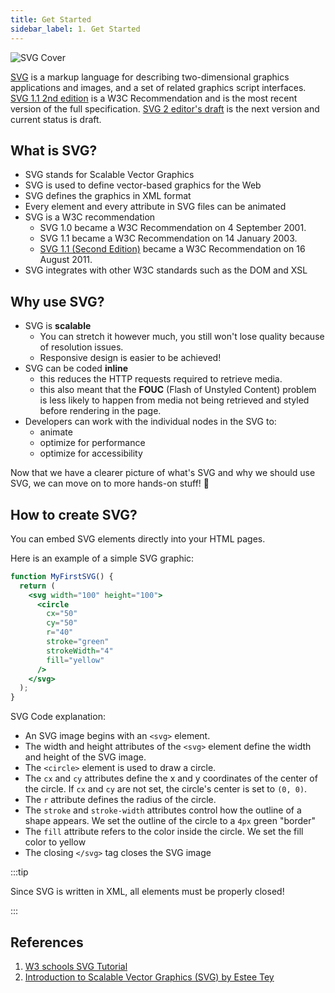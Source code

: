 ```yaml
---
title: Get Started
sidebar_label: 1. Get Started
---
```


<Img src="https://cosmos-x.oss-cn-hangzhou.aliyuncs.com/svg-cover.png" alt="SVG Cover" />

[SVG](https://www.w3.org/Graphics/SVG/) is a markup language for describing two-dimensional graphics applications and images, and a set of related graphics script interfaces. [SVG 1.1 2nd edition](https://www.w3.org/TR/SVG11/) is a W3C Recommendation and is the most recent version of the full specification. [SVG 2 editor's draft](https://svgwg.org/svg2-draft/) is the next version and current status is draft.

## What is SVG?

- SVG stands for Scalable Vector Graphics
- SVG is used to define vector-based graphics for the Web
- SVG defines the graphics in XML format
- Every element and every attribute in SVG files can be animated
- SVG is a W3C recommendation
  - SVG 1.0 became a W3C Recommendation on 4 September 2001.
  - SVG 1.1 became a W3C Recommendation on 14 January 2003.
  - [SVG 1.1 (Second Edition)](https://www.w3.org/TR/SVG11/intro.html) became a W3C Recommendation on 16 August 2011.
- SVG integrates with other W3C standards such as the DOM and XSL

## Why use SVG?

- SVG is **scalable**
  - You can stretch it however much, you still won't lose quality because of resolution issues.
  - Responsive design is easier to be achieved!
- SVG can be coded **inline**
  - this reduces the HTTP requests required to retrieve media.
  - this also meant that the **FOUC** (Flash of Unstyled Content) problem is less likely to happen from media not being retrieved and styled before rendering in the page.
- Developers can work with the individual nodes in the SVG to:
  - animate
  - optimize for performance
  - optimize for accessibility

Now that we have a clearer picture of what's SVG and why we should use SVG, we can move on to more hands-on stuff! 🙌

## How to create SVG?

You can embed SVG elements directly into your HTML pages.

Here is an example of a simple SVG graphic:

```jsx live
function MyFirstSVG() {
  return (
    <svg width="100" height="100">
      <circle
        cx="50"
        cy="50"
        r="40"
        stroke="green"
        strokeWidth="4"
        fill="yellow"
      />
    </svg>
  );
}
```

SVG Code explanation:

- An SVG image begins with an `<svg>` element.
- The width and height attributes of the `<svg>` element define the width and height of the SVG image.
- The `<circle>` element is used to draw a circle.
- The `cx` and `cy` attributes define the x and y coordinates of the center of the circle. If `cx` and `cy` are not set, the circle's center is set to `(0, 0)`.
- The `r` attribute defines the radius of the circle.
- The `stroke` and `stroke-width` attributes control how the outline of a shape appears. We set the outline of the circle to a `4px` green "border"
- The `fill` attribute refers to the color inside the circle. We set the fill color to yellow
- The closing `</svg>` tag closes the SVG image

:::tip

Since SVG is written in XML, all elements must be properly closed!

:::

## References

1. [W3 schools SVG Tutorial](https://www.w3schools.com/graphics/svg_intro.asp)
1. [Introduction to Scalable Vector Graphics (SVG) by Estee Tey](https://blog.esteetey.dev/introduction-to-svg)
